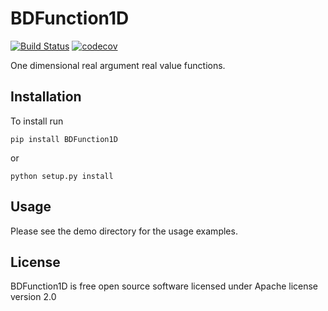 # BDFunction1D

[![Build Status](https://travis-ci.org/bond-anton/BDFunction1D.svg)](https://travis-ci.org/bond-anton/BDPoisson1D)
[![codecov](https://codecov.io/gh/bond-anton/BDFunction1D/branch/master/graph/badge.svg)](https://codecov.io/gh/bond-anton/BDPoisson1D)

One dimensional real argument real value functions.

## Installation

To install run
```shell
pip install BDFunction1D
```
or
```shell
python setup.py install
```
## Usage

Please see the demo directory for the usage examples.

## License

BDFunction1D is free open source software licensed under Apache license version 2.0
